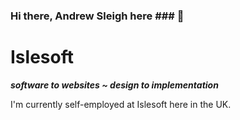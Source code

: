 ### Hi there, Andrew Sleigh here ### 👋

# Islesoft #

**_software to websites ~ design to implementation_**

I'm currently self-employed at Islesoft here in the UK.

<!--
**AjSleigh/AjSleigh** is a ✨ _special_ ✨ repository because its `README.md` (this file) appears on your GitHub profile.

Here are some ideas to get you started:

- 🔭 I’m currently working on ...
- 🌱 I’m currently learning ...
- 👯 I’m looking to collaborate on ...
- 🤔 I’m looking for help with ...
- 💬 Ask me about ...
- 📫 How to reach me: ...
- 😄 Pronouns: ...
- ⚡ Fun fact: ...
-->
